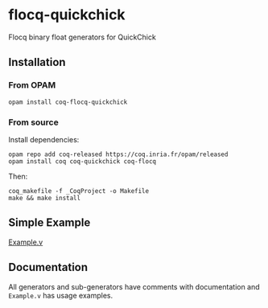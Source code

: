 # flocq-quickchick

Flocq binary float generators for QuickChick

## Installation
### From OPAM
```
opam install coq-flocq-quickchick
```

### From source
Install dependencies:

```
opam repo add coq-released https://coq.inria.fr/opam/released
opam install coq coq-quickchick coq-flocq
```

Then:
```
coq_makefile -f _CoqProject -o Makefile 
make && make install
```

## Simple Example
[Example.v](Example.v)

## Documentation
All generators and sub-generators have comments
with documentation and `Example.v` has usage examples.
